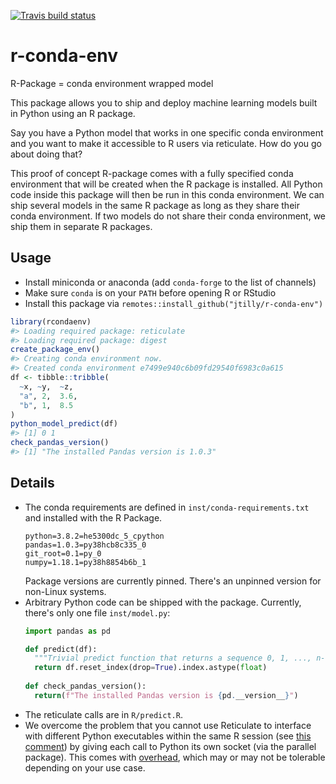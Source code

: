 [![Travis build status](https://travis-ci.org/jtilly/r-conda-env.svg?branch=master)](https://travis-ci.org/jtilly/r-conda-env)

# r-conda-env

R-Package = conda environment wrapped model

This package allows you to ship and deploy machine learning models built in Python using an R package.

Say you have a Python model that works in one specific conda environment and you want to make it accessible to R users via reticulate. How do you go about doing that?

This proof of concept R-package comes with a fully specified conda environment that will be created when the R package is installed. All Python code inside this package will then be run in this conda environment. We can ship several models in the same R package as long as they share their conda environment. If two models do not share their conda environment, we ship them in separate R packages.

## Usage

- Install miniconda or anaconda (add `conda-forge` to the list of channels)
- Make sure `conda` is on your `PATH` before opening R or RStudio
- Install this package via `remotes::install_github("jtilly/r-conda-env")`

``` r
library(rcondaenv)
#> Loading required package: reticulate
#> Loading required package: digest
create_package_env()
#> Creating conda environment now.
#> Created conda environment e7499e940c6b09fd29540f6983c0a615
df <- tibble::tribble(
  ~x, ~y,  ~z,
  "a", 2,  3.6,
  "b", 1,  8.5
)
python_model_predict(df)
#> [1] 0 1
check_pandas_version()
#> [1] "The installed Pandas version is 1.0.3"
```


## Details

- The conda requirements are defined in `inst/conda-requirements.txt` and installed with the R Package.
  ```
  python=3.8.2=he5300dc_5_cpython
  pandas=1.0.3=py38hcb8c335_0
  git_root=0.1=py_0
  numpy=1.18.1=py38h8854b6b_1
  ```
  Package versions are currently pinned. There's an unpinned version for non-Linux systems.
- Arbitrary Python code can be shipped with the package. Currently, there's only one file `inst/model.py`:
  ```python
  import pandas as pd

  def predict(df):
    """Trivial predict function that returns a sequence 0, 1, ..., n-1."""
    return df.reset_index(drop=True).index.astype(float)
    
  def check_pandas_version():
    return(f"The installed Pandas version is {pd.__version__}")
  ```
- The reticulate calls are in `R/predict.R`.
- We overcome the problem that you cannot use Reticulate to interface with different Python executables within the same R session (see [this comment](https://github.com/rstudio/reticulate/issues/27#issuecomment-512256949)) by giving each call to Python its own socket (via the parallel package). This comes with [overhead](https://developer.r-project.org/Blog/public/2020/03/17/socket-connections-update/index.html), which may or may not be tolerable depending on your use case.
